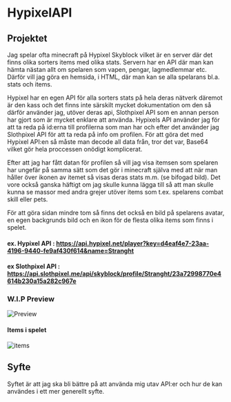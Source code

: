 # HypixelAPI

## Projektet

Jag spelar ofta minecraft på Hypixel Skyblock vilket är en server där det finns olika sorters items med olika stats. Servern har en API där man kan hämta nästan allt om spelaren som vapen, pengar, lagmedlemmar etc. Därför vill jag göra en hemsida, i HTML, där man kan se alla spelarans bl.a. stats och items.

Hypixel har en egen API för alla sorters stats på hela deras nätverk däremot är den kass och det finns inte särskilt mycket dokumentation om den så därför använder jag, utöver deras api, Slothpixel API som en annan person har gjort som är mycket enklare att använda.
Hypixels API använder jag för att ta reda på id:erna till profilerna som man har och efter det använder jag Slothpixel API för att ta reda på info om profilen. För att göra det med Hypixel API:en så måste man decode all data från, tror det var, Base64 vilket gör hela proccessen onödigt komplicerat.

Efter att jag har fått datan för profilen så vill jag visa itemsen som spelaren har ungefär på samma sätt som det gör i minecraft själva med att när man håller över ikonen av itemet så visas deras stats m.m. (se bifogad bild). Det vore också ganska häftigt om jag skulle kunna lägga till så att man skulle kunna se massor med andra grejer utöver items som t.ex. spelarens combat skill eller pets.

För att göra sidan mindre tom så finns det också en bild på spelarens avatar, en egen backgrunds bild och en ikon för de flesta olika items som finns i spelet.

#### ex. Hypixel API : https://api.hypixel.net/player?key=d4eaf4e7-23aa-4196-9440-fe9af430f614&name=Stranght
#### ex Slothpixel API : https://api.slothpixel.me/api/skyblock/profile/Stranght/23a72998770e4614b230a15a282c967e


### W.I.P Preview
![Preview](https://i.gyazo.com/ab4aa31a70a7f64dfa2498e12c698021.jpg)

#### Items i spelet
![items](https://i.gyazo.com/7f3d489ceece92c5b9ecda38fcc1b74c.png)

## Syfte

Syftet är att jag ska bli bättre på att använda mig utav API:er och hur de kan användes i ett mer generellt syfte. 
